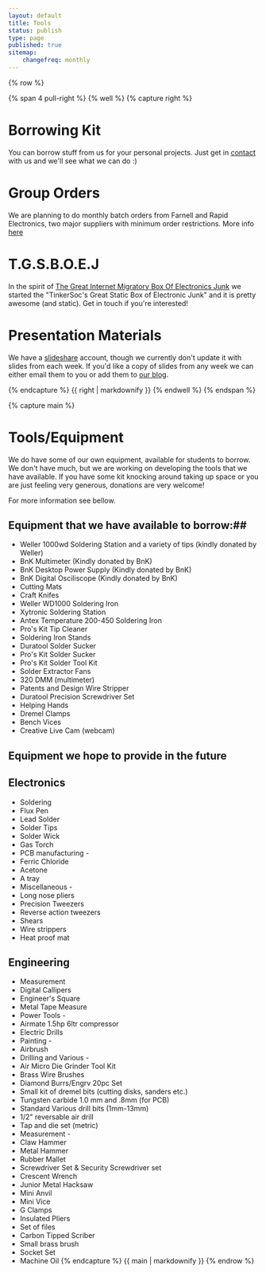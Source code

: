```yaml
---
layout: default 
title: Tools 
status: publish
type: page
published: true
sitemap:
    changefreq: monthly
---
```


{% row %}



{% span 4 pull-right %}
{% well %}
{% capture right %}
# Borrowing Kit #
You can borrow stuff from us for your personal projects. Just get in
[contact](/resources/contact.html) with us and we'll see what we can do :)

# Group Orders #

We are planning to do monthly batch orders from Farnell and Rapid Electronics,
two major suppliers with minimum order restrictions. More info
[here](resources/grouporders.html)

# T.G.S.B.O.E.J #

In the spirit of [The Great Internet Migratory Box Of Electronics
Junk](http://tgimboej.org/Main_Page) we started the "TinkerSoc's Great Static
Box of Electronic Junk" and it is pretty awesome (and static). Get in touch if
you're interested!

# Presentation Materials #

We have a [slideshare](http://www.slideshare.net/tinkersoc) account,
though we currently don't update it with slides from each week. If
you'd like a copy of slides from any week we can either email them to
you or add them to [our blog](/2013/10/Introduction-to-arduino/).

{% endcapture %} {{ right | markdownify }}
{% endwell %}
{% endspan %}

{% capture main %}
# Tools/Equipment #

We do have some of our own equipment, available for students to borrow. We
don't have much, but we are working on developing the tools that we have
available. If you have some kit knocking around taking up space or you are just
feeling very generous, donations are very welcome!

For more information see bellow.

## Equipment that we have available to borrow:##
* Weller 1000wd Soldering Station and a variety of tips (kindly donated by Weller)
* BnK Multimeter (Kindly donated by BnK)
* BnK Desktop Power Supply (Kindly donated by BnK)
* BnK Digital Osciliscope (Kindly donated by BnK)
* Cutting Mats
* Craft Knifes
* Weller WD1000 Soldering Iron
* Xytronic Soldering Station
* Antex Temperature 200-450 Soldering Iron
* Pro's Kit Tip Cleaner
* Soldering Iron Stands
* Duratool Solder Sucker
* Pro's Kit Solder Sucker
* Pro's Kit Solder Tool Kit
* Solder Extractor Fans
* 320 DMM (multimeter)
* Patents and Design Wire Stripper
* Duratool Precision Screwdriver Set
* Helping Hands
* Dremel Clamps
* Bench Vices
* Creative Live Cam (webcam)


## Equipment we hope to provide in the future ##
## Electronics ##
* Soldering
 * Flux Pen
 * Lead Solder
 * Solder Tips
 * Solder Wick
 * Gas Torch
* PCB manufacturing -
 * Ferric Chloride
 * Acetone
 * A tray
* Miscellaneous -
 * Long nose pliers
 * Precision Tweezers
 * Reverse action tweezers
 * Shears
 * Wire strippers
 * Heat proof mat

## Engineering ##
* Measurement
 * Digital Callipers
 * Engineer's Square
 * Metal Tape Measure
* Power Tools -
 * Airmate 1.5hp 6ltr compressor
 * Electric Drills
* Painting -
 * Airbrush
* Drilling and Various -
 * Air Micro Die Grinder Tool Kit
 * Brass Wire Brushes
 * Diamond Burrs/Engrv 20pc Set
 * Small kit of dremel bits (cutting disks, sanders etc.)
 * Tungsten carbide 1.0 mm and .8mm (for PCB)
 * Standard Various drill bits (1mm-13mm)
 * 1/2" reversable air drill
 * Tap and die set (metric)
* Measurement -
 * Claw Hammer
 * Metal Hammer
 * Rubber Mallet
 * Screwdriver Set &amp; Security Screwdriver set
 * Crescent Wrench
 * Junior Metal Hacksaw
 * Mini Anvil
 * Mini Vice
 * G Clamps
 * Insulated Pliers
 * Set of files
 * Carbon Tipped Scriber
 * Small brass brush
 * Socket Set
 * Machine Oil
{% endcapture %} {{ main | markdownify }}
{% endrow %}
